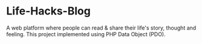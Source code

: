 # Life-Hacks-Blog
A web platform where people can read &amp; share their life's story, thought and feeling. This project implemented using PHP Data Object (PDO).
